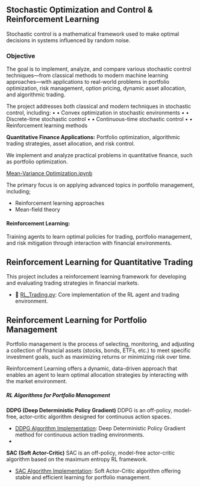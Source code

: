 ## Stochastic Optimization and Control & Reinforcement Learning  

Stochastic control is a mathematical framework used to make optimal decisions in systems influenced by random noise.

### Objective
The goal is to implement, analyze, and compare various stochastic control techniques—from classical methods to modern machine learning approaches—with applications to real-world problems in portfolio optimization, risk management, option pricing, dynamic asset allocation, and algorithmic trading.

The project addresses both classical and modern techniques in stochastic control, including: 
•	• Convex optimization in stochastic environments 
•	• Discrete-time stochastic control 
•	• Continuous-time stochastic control 
•	• Reinforcement learning methods

**Quantitative Finance Applications:** 
Portfolio optimization, algorithmic trading strategies, asset allocation, and risk control.

We implement and analyze practical problems in quantitative finance, such as portfolio optimization. 

[Mean-Variance Optimization.ipynb](Mean-Variance_Optimization.py)

The primary focus is on applying advanced topics in portfolio management, including;
- Reinforcement learning approaches 
- Mean-field theory



#### Reinforcement Learning:
Training agents to learn optimal policies for trading, portfolio management, and risk mitigation through interaction with financial environments.

## Reinforcement Learning for Quantitative Trading

This project includes a reinforcement learning framework for developing and evaluating trading strategies in financial markets.

- 📄 [RL_Trading.py](https://github.com/mzallaghi4/Stochastic-Optimization-and-Control/blob/master/ReinforcementLearning/RL_Trading.py): Core implementation of the RL agent and trading environment.


## Reinforcement Learning for Portfolio Management

Portfolio management is the process of selecting, monitoring, and adjusting a collection of financial assets (stocks, bonds, ETFs, etc.) to meet specific investment goals, such as maximizing returns or minimizing risk over time.

Reinforcement Learning offers a dynamic, data-driven approach that enables an agent to learn optimal allocation strategies by interacting with the market environment.

##### RL Algorithms for Portfolio Management

**DDPG (Deep Deterministic Policy Gradient)**
DDPG is an off-policy, model-free, actor-critic algorithm designed for continuous action spaces.
- [DDPG Algorithm Implementation](https://github.com/mzallaghi4/Stochastic-Optimization-and-Control/blob/master/ReinforcementLearning/DDPG.py): Deep Deterministic Policy Gradient method for continuous action trading environments.
- 
**SAC (Soft Actor-Critic)**
SAC is an off-policy, model-free actor-critic algorithm based on the maximum entropy RL framework.

- [SAC Algorithm Implementation](https://github.com/mzallaghi4/Stochastic-Optimization-and-Control/blob/master/ReinforcementLearning/SAC.py): Soft Actor-Critic algorithm offering stable and efficient learning for portfolio management.
